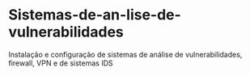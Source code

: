 # Sistemas-de-an-lise-de-vulnerabilidades
Instalação e configuração de sistemas de análise de vulnerabilidades, firewall, VPN e de sistemas IDS
